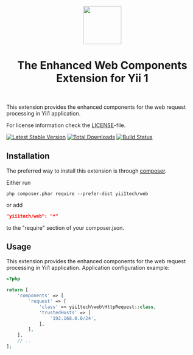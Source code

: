 <p align="center">
    <a href="https://github.com/yii1tech" target="_blank">
        <img src="https://avatars.githubusercontent.com/u/134691944" height="100px">
    </a>
    <h1 align="center">The Enhanced Web Components Extension for Yii 1</h1>
    <br>
</p>

This extension provides the enhanced components for the web request processing in Yii1 application.

For license information check the [LICENSE](LICENSE.md)-file.

[![Latest Stable Version](https://img.shields.io/packagist/v/yii1tech/web.svg)](https://packagist.org/packages/yii1tech/web)
[![Total Downloads](https://img.shields.io/packagist/dt/yii1tech/web.svg)](https://packagist.org/packages/yii1tech/web)
[![Build Status](https://github.com/yii1tech/web/workflows/build/badge.svg)](https://github.com/yii1tech/web/actions)


Installation
------------

The preferred way to install this extension is through [composer](http://getcomposer.org/download/).

Either run

```
php composer.phar require --prefer-dist yii1tech/web
```

or add

```json
"yii1tech/web": "*"
```

to the "require" section of your composer.json.


Usage
-----

This extension provides the enhanced components for the web request processing in Yii1 application.
Application configuration example:

```php
<?php

return [
    'components' => [
        'request' => [
            'class' => yii1tech\web\HttpRequest::class,
            'trustedHosts' => [
                '192.168.0.0/24',
            ],
        ],
    ],
    // ...
];
```
